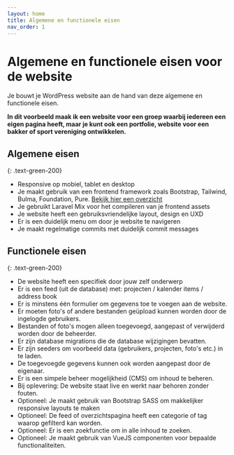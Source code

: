 ```yaml
---
layout: home
title: Algemene en functionele eisen
nav_order: 1
---
```


# Algemene en functionele eisen voor de website

Je bouwt je WordPress website aan de hand van deze algemene en functionele eisen.

**In dit voorbeeld maak ik een website voor een groep waarbij iedereen een eigen pagina heeft, maar je kunt ook een portfolie, website voor een bakker of sport vereniging ontwikkelen.**

##  Algemene eisen
{: .text-green-200}

- Responsive op mobiel, tablet en desktop
- Je maakt gebruik van een frontend framework zoals Bootstrap, Tailwind, Bulma, Foundation, Pure. [Bekijk hier een overzicht](les-1/frameworks)
- Je gebruikt Laravel Mix voor het compileren van je frontend assets
- Je website heeft een gebruiksvriendelijke layout, design en UXD
- Er is een duidelijk menu om door je website te navigeren
- Je maakt regelmatige commits met duidelijk commit messages


## Functionele eisen
{: .text-green-200}

- De website heeft een specifiek door jouw zelf onderwerp
- Er is een feed (uit de database) met: projecten / kalender items / address book 
- Er is minstens één formulier om gegevens toe te voegen aan de website.
- Er moeten foto's of andere bestanden geüpload kunnen worden door de ingelogde gebruikers.
- Bestanden of foto's mogen alleen toegevoegd, aangepast of verwijderd worden door de beheerder.
- Er zijn database migrations die de database wijzigingen bevatten.
- Er zijn seeders om voorbeeld data (gebruikers, projecten, foto's etc.) in te laden.
- De toegevoegde gegevens kunnen ook worden aangepast door de eigenaar. 
- Er is een simpele beheer mogelijkheid (CMS) om inhoud te beheren.
- Bij oplevering: De website staat live en werkt naar behoren zonder fouten.
- Optioneel: Je maakt gebruik van Bootstrap SASS om makkelijker responsive layouts te maken
- Optioneel: De feed of overzichtspagina heeft een categorie of tag waarop gefilterd kan worden.
- Optioneel: Er is een zoekfunctie om in alle inhoud te zoeken.
- Optioneel: Je maakt gebruik van VueJS componenten voor bepaalde functionaliteiten.
